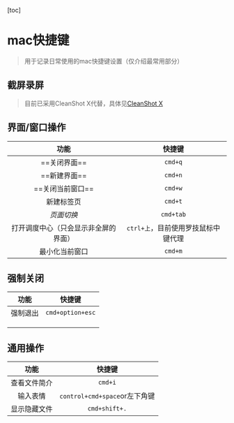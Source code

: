 [toc]

# mac快捷键

> 用于记录日常使用的mac快捷键设置（仅介绍最常用部分）

## 截屏录屏

>   目前已采用CleanShot X代替，具体见<a href="/Users/wwt13/Documents/Notes/效率软件使用/CleanShot X.md">CleanShot X</a>

## 界面/窗口操作

|                 功能                 |               快捷键                |
| :----------------------------------: | :---------------------------------: |
|             ==关闭界面==             |               `cmd+q`               |
|             ==新建界面==             |               `cmd+n`               |
|           ==关闭当前窗口==           |               `cmd+w`               |
|              新建标签页              |               `cmd+t`               |
|              *页面切换*              |              `cmd+tab`              |
| 打开调度中心（只会显示非全屏的界面） | `ctrl+上`，目前使用罗技鼠标中键代理 |
|            最小化当前窗口            |               `cmd+m`               |

## 强制关闭

|   功能   |      快捷键      |
| :------: | :--------------: |
| 强制退出 | `cmd+option+esc` |
|          |                  |
|          |                  |
|          |                  |

## 通用操作

|     功能     |            快捷键             |
| :----------: | :---------------------------: |
| 查看文件简介 |            `cmd+i`            |
|   输入表情   | `control+cmd+space`or左下角键 |
| 显示隐藏文件 |         `cmd+shift+.`         |
